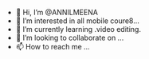 - 👋 Hi, I’m @ANNILMEENA
- 👀 I’m interested in all mobile coure8...
- 🌱 I’m currently learning .video editing.
- 💞️ I’m looking to collaborate on ...
- 📫 How to reach me ...

<!---
ANNILMEE/ANNILMEE is a ✨ special ✨ repository because its `README.md` (this file) appears on your GitHub profile.
You can click the Preview link to take a look at your changes.
--->
